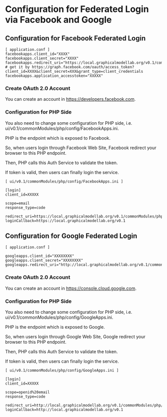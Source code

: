 # Configuration for Federated Login via Facebook and Google

## Configuration for Facebook Federated Login
```
[ application.conf ]
facebookapps.client_id="XXXX"
facebookapps.client_secret="XXXX"
facebookapps.redirect_uri="https://local.graphicalmodellab.org/v0.1/commonModules/php/modules/Auth.php/auth/facebookAppsLogin/authenticate"
# get it by https://graph.facebook.com/oauth/access_token?client_id=XXXX&client_secret=XXX&grant_type=client_credentials
facebookapps.application_accesstoken="XXXXX"

```

### Create OAuth 2.0 Account
You can create an account in https://developers.facebook.com.

### Configuration for PHP Side
You also need to change some configuration for PHP side, i.e. ui/v0.1/commonModules/php/config/FacebookApps.ini.

PHP is the endpoint which is exposed to Facebook.

So, when users login through Facebook Web Site, Facebook redirect your browser to this PHP endpoint.

Then, PHP calls this Auth Service to validate the token.

If token is valid, then users can finally login the service.

```
[ ui/v0.1/commonModules/php/config/FacebookApps.ini ]

[login]
client_id=XXXXX

scope=email
response_type=code

redirect_uri=https://local.graphicalmodellab.org/v0.1/commonModules/php/modules/Auth.php/auth/facebookAppsLogin/authenticate
loginCallback=https://local.graphicalmodellab.org/v0.1

```


## Configuration for Google Federated Login

```
[ application.conf ]

googleapps.client_id="XXXXXXXX"
googleapps.client_secret="XXXXXXXX"
googleapps.redirect_uri="http://local.graphicalmodellab.org/v0.1/commonModules/php/modules/Auth.php/auth/googleAppsLogin/authenticate"

```

### Create OAuth 2.0 Account
You can create an account in https://console.cloud.google.com.

### Configuration for PHP Side
You also need to change some configuration for PHP side, i.e. ui/v0.1/commonModules/php/config/GoogleApps.ini.

PHP is the endpoint which is exposed to Google.

So, when users login through Google Web Site, Google redirect your browser to this PHP endpoint.

Then, PHP calls this Auth Service to validate the token.

If token is valid, then users can finally login the service.

```
[ ui/v0.1/commonModules/php/config/GoogleApps.ini ]

[login]
client_id=XXXXX

scope=openid%20email
response_type=code

redirect_uri=http://local.graphicalmodellab.org/v0.1/commonModules/php/modules/Auth.php/auth/googleAppsLogin/authenticate
loginCallback=http://local.graphicalmodellab.org/v0.1

```
